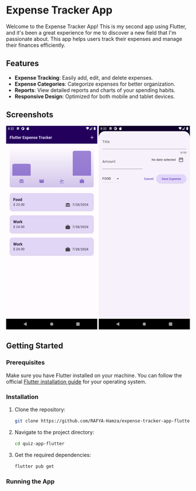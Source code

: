 # Expense Tracker App

Welcome to the Expense Tracker App! This is my second app using Flutter, and it's been a great experience for me to discover a new field that I'm passionate about. This app helps users track their expenses and manage their finances efficiently.

## Features

- **Expense Tracking**: Easily add, edit, and delete expenses.
- **Expense Categories**: Categorize expenses for better organization.
- **Reports**: View detailed reports and charts of your spending habits.
- **Responsive Design**: Optimized for both mobile and tablet devices.

## Screenshots

<img src="images/report-page.png" alt="Report page" width="250">
<img src="images/new-expense.png" alt="New expense" width="250">

## Getting Started

### Prerequisites

Make sure you have Flutter installed on your machine. You can follow the official [Flutter installation guide](https://flutter.dev/docs/get-started/install) for your operating system.

### Installation

1. Clone the repository:
    ```sh
    git clone https://github.com/RAFYA-Hamza/expense-tracker-app-flutter.git
    ```
2. Navigate to the project directory:
    ```sh
    cd quiz-app-flutter
    ```
3. Get the required dependencies:
    ```sh
    flutter pub get
    ```

### Running the App

